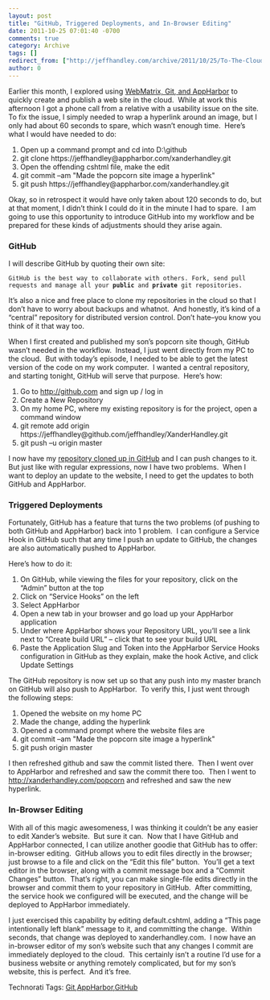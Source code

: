 ```yaml
---
layout: post
title: "GitHub, Triggered Deployments, and In-Browser Editing"
date: 2011-10-25 07:01:40 -0700
comments: true
category: Archive
tags: []
redirect_from: ["http://jeffhandley.com/archive/2011/10/25/To-The-Cloud.aspx", "http://jeffhandley.com/archive/2011/10/25/to-the-cloud.aspx"].aspx
author: 0
---
```

<!-- more -->
<p>Earlier this month, I explored using <a href="http://jeffhandley.com/archive/2011/10/08/WebMatrix-Git-AppHarbor.aspx" target="_blank">WebMatrix, Git, and AppHarbor</a> to quickly create and publish a web site in the cloud.  While at work this afternoon I got a phone call from a relative with a usability issue on the site.  To fix the issue, I simply needed to wrap a hyperlink around an image, but I only had about 60 seconds to spare, which wasn’t enough time.  Here’s what I would have needed to do:</p>  <ol>   <li>Open up a command prompt and cd into D:\github </li>    <li>git clone https://jeffhandley@appharbor.com/xanderhandley.git </li>    <li>Open the offending cshtml file, make the edit </li>    <li>git commit –am "Made the popcorn site image a hyperlink" </li>    <li>git push https://jeffhandley@appharbor.com/xanderhandley.git </li> </ol>  <p>Okay, so in retrospect it would have only taken about 120 seconds to do, but at that moment, I didn’t think I could do it in the minute I had to spare.  I am going to use this opportunity to introduce GitHub into my workflow and be prepared for these kinds of adjustments should they arise again.</p>  <h3>GitHub</h3>  <p>I will describe GitHub by quoting their own site:</p>  <p><code>GitHub is the best way to collaborate with others. Fork, send pull requests and manage all your <strong>public</strong> and <strong>private</strong> git repositories.</code></p>  <p>It’s also a nice and free place to clone my repositories in the cloud so that I don’t have to worry about backups and whatnot.  And honestly, it’s kind of a “central” repository for distributed version control. Don’t hate–you know you think of it that way too.</p>  <p>When I first created and published my son’s popcorn site though, GitHub wasn’t needed in the workflow.  Instead, I just went directly from my PC to the cloud.  But with today’s episode, I needed to be able to get the latest version of the code on my work computer.  I wanted a central repository, and starting tonight, GitHub will serve that purpose.  Here’s how:</p>  <ol>   <li>Go to <a href="http://github.com">http://github.com</a> and sign up / log in </li>    <li>Create a New Repository </li>    <li>On my home PC, where my existing repository is for the project, open a command window </li>    <li>git remote add origin https://jeffhandley@github.com/jeffhandley/XanderHandley.git </li>    <li>git push –u origin master </li> </ol>  <p>I now have my <a href="https://github.com/jeffhandley/XanderHandley" target="_blank">repository cloned up in GitHub</a> and I can push changes to it.  But just like with regular expressions, now I have two problems.  When I want to deploy an update to the website, I need to get the updates to both GitHub and AppHarbor.</p>  <h3>Triggered Deployments</h3>  <p>Fortunately, GitHub has a feature that turns the two problems (of pushing to both GitHub and AppHarbor) back into 1 problem.  I can configure a Service Hook in GitHub such that any time I push an update to GitHub, the changes are also automatically pushed to AppHarbor.</p>  <p>Here’s how to do it:</p>  <ol>   <li>On GitHub, while viewing the files for your repository, click on the “Admin” button at the top </li>    <li>Click on “Service Hooks” on the left </li>    <li>Select AppHarbor </li>    <li>Open a new tab in your browser and go load up your AppHarbor application </li>    <li>Under where AppHarbor shows your Repository URL, you’ll see a link next to “Create build URL” – click that to see your build URL </li>    <li>Paste the Application Slug and Token into the AppHarbor Service Hooks configuration in GitHub as they explain, make the hook Active, and click Update Settings </li> </ol>  <p>The GitHub repository is now set up so that any push into my master branch on GitHub will also push to AppHarbor.  To verify this, I just went through the following steps:</p>  <ol>   <li>Opened the website on my home PC </li>    <li>Made the change, adding the hyperlink </li>    <li>Opened a command prompt where the website files are </li>    <li>git commit –am "Made the popcorn site image a hyperlink" </li>    <li>git push origin master </li> </ol>  <p>I then refreshed github and saw the commit listed there.  Then I went over to AppHarbor and refreshed and saw the commit there too.  Then I went to <a href="http://xanderhandley.com/popcorn">http://xanderhandley.com/popcorn</a> and refreshed and saw the new hyperlink.</p>  <h3>In-Browser Editing</h3>  <p>With all of this magic awesomeness, I was thinking it couldn’t be any easier to edit Xander’s website.  But sure it can.  Now that I have GitHub and AppHarbor connected, I can utilize another goodie that GitHub has to offer: in-browser editing.  GitHub allows you to edit files directly in the browser; just browse to a file and click on the “Edit this file” button.  You’ll get a text editor in the browser, along with a commit message box and a “Commit Changes” button.  That’s right, you can make single-file edits directly in the browser and commit them to your repository in GitHub.  After committing, the service hook we configured will be executed, and the change will be deployed to AppHarbor immediately.</p>  <p>I just exercised this capability by editing default.cshtml, adding a “This page intentionally left blank” message to it, and committing the change.  Within seconds, that change was deployed to xanderhandley.com.  I now have an in-browser editor of my son’s website such that any changes I commit are immediately deployed to the cloud.  This certainly isn’t a routine I’d use for a business website or anything remotely complicated, but for my son’s website, this is perfect.  And it’s free.</p>  <div style="padding-bottom: 0px; margin: 0px; padding-left: 0px; padding-right: 0px; display: inline; float: none; padding-top: 0px" id="scid:0767317B-992E-4b12-91E0-4F059A8CECA8:56d316fe-f345-4af7-8775-dfa5caea0bfe" class="wlWriterEditableSmartContent">Technorati Tags: <a href="http://technorati.com/tags/Git" rel="tag">Git</a>,<a href="http://technorati.com/tags/AppHarbor" rel="tag">AppHarbor</a>,<a href="http://technorati.com/tags/GitHub" rel="tag">GitHub</a></div>

